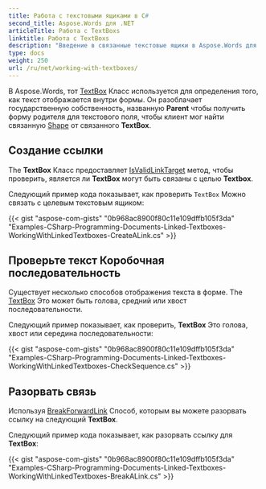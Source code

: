 ```yaml
---
title: Работа с текстовыми ящиками в C#
second_title: Aspose.Words для .NET
articleTitle: Работа с TextBoxs
linktitle: Работа с TextBoxs
description: "Введение в связанные текстовые ящики в Aspose.Words для .NET."
type: docs
weight: 250
url: /ru/net/working-with-textboxes/
---
```


В Aspose.Words, тот [TextBox](https://reference.aspose.com/words/net/aspose.words.drawing/textbox/) Класс используется для определения того, как текст отображается внутри формы. Он разоблачает государственную собственность, названную **Parent** чтобы получить форму родителя для текстового поля, чтобы клиент мог найти связанную [Shape](https://reference.aspose.com/words/net/aspose.words.drawing/shape/) от связанного **TextBox**.

## Создание ссылки

The **TextBox** Класс предоставляет [IsValidLinkTarget](https://reference.aspose.com/words/net/aspose.words.drawing/textbox/isvalidlinktarget/) метод, чтобы проверить, является ли **TextBox** могут быть связаны с целью **Textbox**.

Следующий пример кода показывает, как проверить `TextBox` Можно связать с целевым текстовым ящиком:

{{< gist "aspose-com-gists" "0b968ac8900f80c11e109dffb105f3da" "Examples-CSharp-Programming-Documents-Linked-Textboxes-WorkingWithLinkedTextboxes-CreateALink.cs" >}}

## Проверьте текст Коробочная последовательность

Существует несколько способов отображения текста в форме. The [TextBox](https://reference.aspose.com/words/net/aspose.words.drawing/shape/textbox/) Это может быть голова, средний или хвост последовательности.

Следующий пример показывает, как проверить, **TextBox** Это голова, хвост или середина последовательности:

{{< gist "aspose-com-gists" "0b968ac8900f80c11e109dffb105f3da" "Examples-CSharp-Programming-Documents-Linked-Textboxes-WorkingWithLinkedTextboxes-CheckSequence.cs" >}}

## Разорвать связь

Используя [BreakForwardLink](https://reference.aspose.com/words/net/aspose.words.drawing/textbox/breakforwardlink/) Способ, которым вы можете разорвать ссылку на следующий **TextBox**.

Следующий пример кода показывает, как разорвать ссылку для **TextBox**:

{{< gist "aspose-com-gists" "0b968ac8900f80c11e109dffb105f3da" "Examples-CSharp-Programming-Documents-Linked-Textboxes-WorkingWithLinkedTextboxes-BreakALink.cs" >}}
